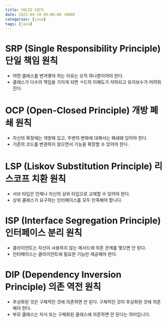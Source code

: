 ```yaml
---
title: SOLID 5원칙
date: 2023-04-10 09:00:00 +0800
categories: [java]
tags: [java]
---
```


# SRP (Single Responsibility Principle) 단일 책임 원칙
- 어떤 클래스를 변겨앻야 하는 이유는 오직 하나뿐이어야 한다.
- 클래스가 다수의 책임을 가지게 되면 ㅋ드의 이해도가 저하되고 유지보수가 어려워 진다.

# OCP (Open-Closed Principle) 개방 폐쇄 원칙
- 자신의 확장에는 개방돼 있고, 주변의 변화에 대해서는 폐쇄돼 있어야 한다.
- 기존의 코드를 변경하지 않으면서 기능을 확장할 수 있어야 한다.

# LSP (Liskov Substitution Principle) 리스코프 치환 원칙
- 서브 타입은 언제나 자신의 상위 타입으로 교체할 수 있어야 한다.
- 상위 클래스가 요구하는 인터페이스를 모두 만족해야 합니다.

# ISP (Interface Segregation Principle) 인터페이스 분리 원칙
- 클라이언트는 자신이 사용하지 않는 메서드에 의존 관계를 맺으면 안 된다.
- 인터페이스는 클라이언트에 필요한 기능만 제공해야 한다.

# DIP (Dependency Inversion Principle) 의존 역전 원칙
- 추상화된 것은 구체적인 것에 의존하면 안 된다. 구체적인 것이 추상화된 것에 의존해야 한다.
- 부모 클래스는 자식 또는 구체화된 클래스에 의존하면 안 된다는 의미입니다.
